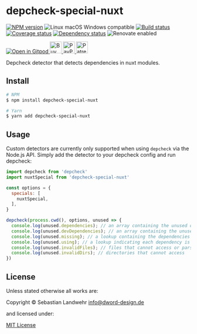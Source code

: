 <!-- TITLE/ -->
# depcheck-special-nuxt
<!-- /TITLE -->

<!-- BADGES/ -->
[![NPM version](https://img.shields.io/npm/v/depcheck-special-nuxt.svg)](https://npmjs.org/package/depcheck-special-nuxt)
![Linux macOS Windows compatible](https://img.shields.io/badge/os-linux%20%7C%C2%A0macos%20%7C%C2%A0windows-blue)
[![Build status](https://github.com/dword-design/depcheck-special-nuxt/workflows/build/badge.svg)](https://github.com/dword-design/depcheck-special-nuxt/actions)
[![Coverage status](https://img.shields.io/coveralls/dword-design/depcheck-special-nuxt)](https://coveralls.io/github/dword-design/depcheck-special-nuxt)
[![Dependency status](https://img.shields.io/david/dword-design/depcheck-special-nuxt)](https://david-dm.org/dword-design/depcheck-special-nuxt)
![Renovate enabled](https://img.shields.io/badge/renovate-enabled-brightgreen)

<a href="https://gitpod.io/#https://github.com/dword-design/bar">
  <img src="https://gitpod.io/button/open-in-gitpod.svg" alt="Open in Gitpod">
</a><a href="https://www.buymeacoffee.com/dword">
  <img
    src="https://www.buymeacoffee.com/assets/img/guidelines/download-assets-sm-2.svg"
    alt="Buy Me a Coffee"
    height="32"
  >
</a><a href="https://paypal.me/SebastianLandwehr">
  <img
    src="https://dword-design.de/images/paypal.svg"
    alt="PayPal"
    height="32"
  >
</a><a href="https://www.patreon.com/dworddesign">
  <img
    src="https://dword-design.de/images/patreon.svg"
    alt="Patreon"
    height="32"
  >
</a>
<!-- /BADGES -->

<!-- DESCRIPTION/ -->
Depcheck detector that detects dependencies in nuxt modules.
<!-- /DESCRIPTION -->

<!-- INSTALL/ -->
## Install

```bash
# NPM
$ npm install depcheck-special-nuxt

# Yarn
$ yarn add depcheck-special-nuxt
```
<!-- /INSTALL -->

## Usage

Custom detectors are currently only supported when using `depcheck` via the Node.js API. Simply add the detector to your depcheck config and run depcheck:

```js
import depcheck from 'depcheck'
import nuxtSpecial from 'depcheck-special-nuxt'

const options = {
  specials: [
    nuxtSpecial,
  ],
}

depcheck(process.cwd(), options, unused => {
  console.log(unused.dependencies); // an array containing the unused dependencies
  console.log(unused.devDependencies); // an array containing the unused devDependencies
  console.log(unused.missing); // a lookup containing the dependencies missing in `package.json` and where they are used
  console.log(unused.using); // a lookup indicating each dependency is used by which files
  console.log(unused.invalidFiles); // files that cannot access or parse
  console.log(unused.invalidDirs); // directories that cannot access
})
```

<!-- LICENSE/ -->
## License

Unless stated otherwise all works are:

Copyright &copy; Sebastian Landwehr <info@dword-design.de>

and licensed under:

[MIT License](https://opensource.org/licenses/MIT)
<!-- /LICENSE -->
